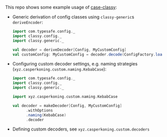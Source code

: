 This repo shows some example usage of [case-classy](https://github.com/47deg/case-classy):
 - Generic derivation of config classes using `classy-generic`s `deriveEncoder`:
    ```scala
    import com.typesafe.config._
    import classy.config._
    import classy.generic._

    val decoder = deriveDecoder[Config, MyCustomConfig]
    val customConfig: MyCustomConfig = decoder.decode(ConfigFactory.load())
    ```
    
 - Configuring custom decoder settings, e.g. naming strategies (`xyz.casperkoning.custom.naming.KebabCase`):
   ```scala
   import com.typesafe.config._
   import classy.config._
   import classy.generic._

   import xyz.casperkoning.custom.naming.KebabCase

   val decoder = makeDecoder[Config, MyCustomConfig]
         .withOptions
         .naming(KebabCase)
         .decoder
   ```
 - Defining custom decoders, see `xyz.casperkoning.custom.decoders`

